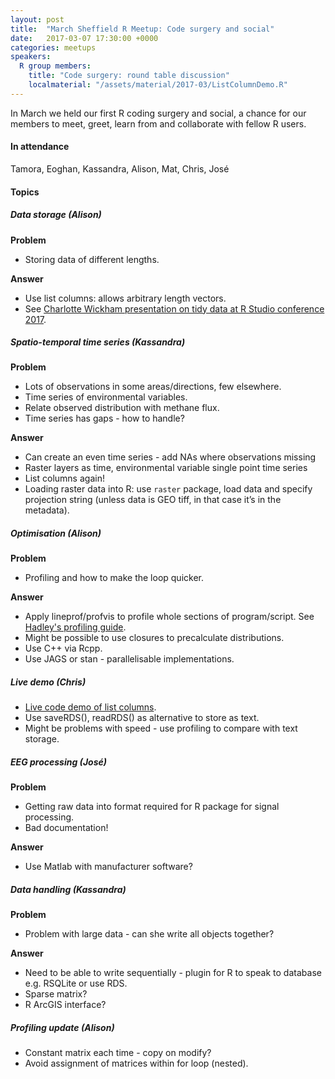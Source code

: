 ```yaml
---
layout: post
title:  "March Sheffield R Meetup: Code surgery and social"
date:   2017-03-07 17:30:00 +0000
categories: meetups
speakers: 
  R group members:
    title: "Code surgery: round table discussion"
    localmaterial: "/assets/material/2017-03/ListColumnDemo.R"
---
```


In March we held our first R coding surgery and social, a chance for our members to meet, greet, learn from and collaborate with fellow R users.

#### In attendance
Tamora, Eoghan, Kassandra, Alison, Mat, Chris, José

#### Topics

##### Data storage (Alison)
**Problem**

* Storing data of different lengths.

**Answer**

* Use list columns: allows arbitrary length vectors.
* See [Charlotte Wickham presentation on tidy data at R Studio conference 2017](https://www.rstudio.com/resources/videos/happy-r-users-purrr-tutorial/).

##### Spatio-temporal time series (Kassandra)

**Problem**

* Lots of observations in some areas/directions, few elsewhere.
* Time series of environmental variables.
* Relate observed distribution with methane flux.
* Time series has gaps - how to handle?

**Answer**

* Can create an even time series - add NAs where observations missing
* Raster layers as time, environmental variable single point time series
* List columns again!
* Loading raster data into R: use <code>raster</code> package, load data and specify projection string (unless data is GEO tiff, in that case it’s in the metadata).

##### Optimisation (Alison)

**Problem**

* Profiling and how to make the loop quicker.

**Answer**

* Apply lineprof/profvis to profile whole sections of program/script. See [Hadley's profiling guide](http://adv-r.had.co.nz/Profiling.html).
* Might be possible to use closures to precalculate distributions.
* Use C++ via Rcpp.
* Use JAGS or stan - parallelisable implementations.

##### Live demo (Chris)

* [Live code demo of list columns](http://sheffieldr.github.io/assets/material/2017-03/ListColumnDemo.R).
* Use saveRDS(), readRDS() as alternative to store as text.
* Might be problems with speed - use profiling to compare with text storage.

##### EEG processing (José)

**Problem**

* Getting raw data into format required for R package for signal processing.
* Bad documentation!

**Answer**

* Use Matlab with manufacturer software?

##### Data handling (Kassandra)

**Problem**

* Problem with large data - can she write all objects together?

**Answer**

* Need to be able to write sequentially - plugin for R to speak to database e.g. RSQLite or use RDS.
* Sparse matrix?
* R ArcGIS interface?

##### Profiling update (Alison)

* Constant matrix each time - copy on modify?
* Avoid assignment of matrices within for loop (nested).

